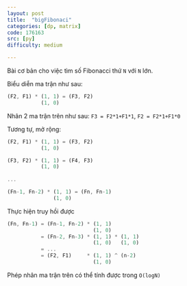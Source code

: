 ```yaml
---
layout: post
title:  "bigFibonaci"
categories: [dp, matrix]
code: 176163
src: [py]
difficulty: medium

---
```


Bài cơ bản cho việc tìm số Fibonacci thứ `N` với `N` lớn.

Biểu diễn ma trận như sau:

```js
(F2, F1) * (1, 1) = (F3, F2)
           (1, 0)
```

Nhân 2 ma trận trên như sau: `F3 = F2*1+F1*1`, `F2 = F2*1+F1*0`

Tương tự, mở rộng:

```js
(F2, F1) * (1, 1) = (F3, F2)
           (1, 0)

(F3, F2) * (1, 1) = (F4, F3)
           (1, 0)
           
...

(Fn-1, Fn-2) * (1, 1) = (Fn, Fn-1)
               (1, 0)
```

Thực hiện truy hồi được

```js
(Fn, Fn-1) = (Fn-1, Fn-2) * (1, 1)
                            (1, 0)
           = (Fn-2, Fn-3) * (1, 1) * (1, 1)
                            (1, 0)   (1, 0)
           = ...
           = (F2, F1)     * (1, 1) ^ (n-2)
                            (1, 0)
```

Phép nhân ma trận trên có thể tính được trong `O(logN)`

